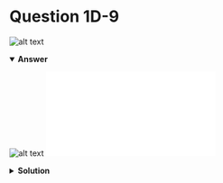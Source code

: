# Question 1D-9
![alt text](q1D-9.png)

<details open>
<summary><b>Answer</b></summary>

![alt text](a1D-9.svg)
![alt text](a1D-9.py)
</details>

<details>
<summary><b>Solution</b></summary>

![alt text](s1D-9.png)
</details>
